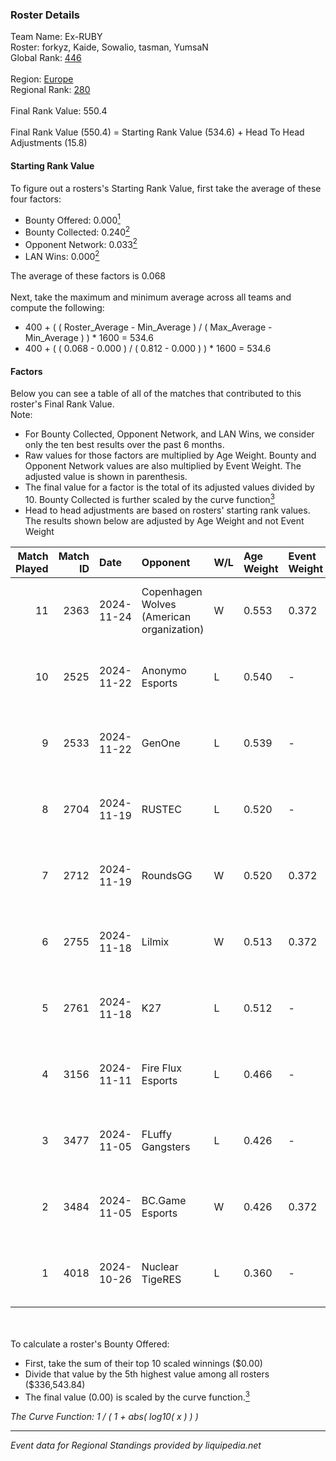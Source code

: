 ### Roster Details<br />
Team Name: Ex-RUBY<br />
Roster: forkyz, Kaide, Sowalio, tasman, YumsaN<br />
Global Rank: [446](../../standings_global_2025_03_01.md)<br />
<br />
Region: [Europe]( ../../standings_europe_2025_03_01.md)<br />
Regional Rank: [280]( ../../standings_europe_2025_03_01.md)<br />
<br />
Final Rank Value:  550.4<br />
<br />
Final Rank Value (550.4) = Starting Rank Value (534.6) + Head To Head Adjustments (15.8)<br />

#### Starting Rank Value<br />
To figure out a rosters's Starting Rank Value, first take the average of these four factors:<br />
- Bounty Offered: 0.000[<sup>1</sup>](#table2)
- Bounty Collected: 0.240[<sup>2</sup>](#table1)
- Opponent Network: 0.033[<sup>2</sup>](#table1)
- LAN Wins: 0.000[<sup>2</sup>](#table1)

The average of these factors is 0.068<br />
<br />
Next, take the maximum and minimum average across all teams and compute the following:<br />
- 400 + ( ( Roster_Average - Min_Average ) / ( Max_Average - Min_Average ) ) * 1600 = 534.6
- 400 + ( ( 0.068 - 0.000 ) / ( 0.812 - 0.000 ) ) * 1600 = 534.6


#### Factors<br />
Below you can see a table of all of the matches that contributed to this roster's Final Rank Value.<br />
Note:<br />

- For Bounty Collected, Opponent Network, and LAN Wins, we consider only the ten best results over the past 6 months.
- Raw values for those factors are multiplied by Age Weight. Bounty and Opponent Network values are also multiplied by Event Weight. The adjusted value is shown in parenthesis.
- The final value for a factor is the total of its adjusted values divided by 10. Bounty Collected is further scaled by the curve function[<sup>3</sup>](#curveFunction)
- Head to head adjustments are based on rosters' starting rank values. The results shown below are adjusted by Age Weight and not Event Weight
<span id="table1"></span><br />


| Match Played | Match ID | Date       | Opponent                                  | W/L | Age Weight | Event Weight | Bounty Collected | Opponent Network | LAN Wins  | H2H Adj. | Roster                                 |
| -: | -: | :- | :- | :- | :- | :- | :- | :- | :- | -: | :- |
|           11 |     2363 | 2024-11-24 | Copenhagen Wolves (American organization) | W   | 0.553      | 0.372        | 0.016 (0.003)    | 1.000 (0.206)    | 0 (0.000) |    14.90 | forkyz, Kaide, Sowalio, tasman, YumsaN |
|           10 |     2525 | 2024-11-22 | Anonymo Esports                           | L   | 0.540      | -            | -                | -                | -         |    -9.55 | forkyz, Kaide, Sowalio, tasman, YumsaN |
|            9 |     2533 | 2024-11-22 | GenOne                                    | L   | 0.539      | -            | -                | -                | -         |    -2.80 | forkyz, Kaide, Sowalio, tasman, YumsaN |
|            8 |     2704 | 2024-11-19 | RUSTEC                                    | L   | 0.520      | -            | -                | -                | -         |    -6.10 | forkyz, Kaide, Sowalio, tasman, YumsaN |
|            7 |     2712 | 2024-11-19 | RoundsGG                                  | W   | 0.520      | 0.372        | 0.000 (0.000)    | 0.039 (0.008)    | 0 (0.000) |     6.47 | forkyz, Kaide, Sowalio, tasman, YumsaN |
|            6 |     2755 | 2024-11-18 | Lilmix                                    | W   | 0.513      | 0.372        | 0.001 (0.000)    | 0.123 (0.024)    | 0 (0.000) |     9.60 | forkyz, Kaide, Sowalio, tasman, YumsaN |
|            5 |     2761 | 2024-11-18 | K27                                       | L   | 0.512      | -            | -                | -                | -         |    -2.13 | forkyz, Kaide, Sowalio, tasman, YumsaN |
|            4 |     3156 | 2024-11-11 | Fire Flux Esports                         | L   | 0.466      | -            | -                | -                | -         |    -1.49 | forkyz, Kaide, Sowalio, tasman, YumsaN |
|            3 |     3477 | 2024-11-05 | FLuffy Gangsters                          | L   | 0.426      | -            | -                | -                | -         |    -2.82 | forkyz, Kaide, Sowalio, tasman, YumsaN |
|            2 |     3484 | 2024-11-05 | BC.Game Esports                           | W   | 0.426      | 0.372        | 0.022 (0.003)    | 0.614 (0.097)    | 0 (0.000) |    11.35 | forkyz, Kaide, Sowalio, tasman, YumsaN |
|            1 |     4018 | 2024-10-26 | Nuclear TigeRES                           | L   | 0.360      | -            | -                | -                | -         |    -1.67 | forkyz, Kaide, Sowalio, tasman, YumsaN |

<br />
<span id="table2"></span><br />
To calculate a roster's Bounty Offered:<br />

- First, take the sum of their top 10 scaled winnings ($0.00)
- Divide that value by the 5th highest value among all rosters ($336,543.84)
- The final value (0.00) is scaled by the curve function.[<sup>3</sup>](#curveFunction)

<span id="curveFunction"></span>_The Curve Function: 1 / ( 1 + abs( log10( x ) ) )_<br />

---
_Event data for Regional Standings provided by liquipedia.net_<br />
